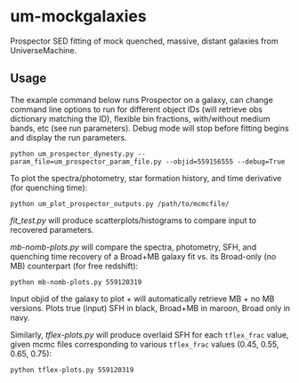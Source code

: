 # um-mockgalaxies
Prospector SED fitting of mock quenched, massive, distant galaxies from UniverseMachine. 

## Usage
The example command below runs Prospector on a galaxy, can change command line options to run for different object IDs (will retrieve obs dictionary matching the ID), flexible bin fractions, with/without medium bands, etc (see run parameters). Debug mode will stop before fitting begins and display the run parameters. 

```
python um_prospector_dynesty.py --param_file=um_prospector_param_file.py --objid=559156555 --debug=True
```

To plot the spectra/photometry, star formation history, and time derivative (for quenching time):
```
python um_plot_prospector_outputs.py /path/to/mcmcfile/
```

_fit_test.py_ will produce scatterplots/histograms to compare input to recovered parameters. 

_mb-nomb-plots.py_ will compare the spectra, photometry, SFH, and quenching time recovery of a Broad+MB galaxy fit vs. its Broad-only (no MB) counterpart (for free redshift):
```
python mb-nomb-plots.py 559120319
```
Input objid of the galaxy to plot + will automatically retrieve MB + no MB versions. Plots true (input) SFH in black, Broad+MB in maroon, Broad only in navy.

Similarly, _tflex-plots.py_ will produce overlaid SFH for each ```tflex_frac``` value, given mcmc files corresponding to various ```tflex_frac``` values (0.45, 0.55, 0.65, 0.75):
```
python tflex-plots.py 559120319
```
